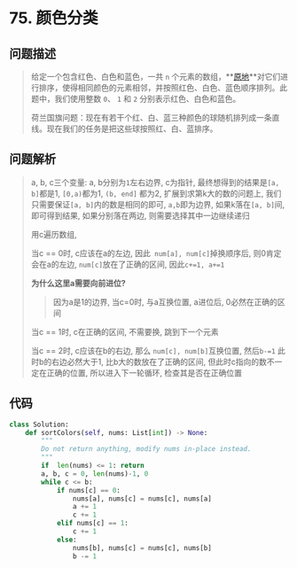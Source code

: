 # 75. 颜色分类

## 问题描述

>
> 给定一个包含红色、白色和蓝色，一共 `n` 个元素的数组，**[原地](https://baike.baidu.com/item/原地算法)**对它们进行排序，使得相同颜色的元素相邻，并按照红色、白色、蓝色顺序排列。此题中，我们使用整数 `0`、 `1` 和 `2` 分别表示红色、白色和蓝色。
>
> 荷兰国旗问题：现在有若干个红、白、蓝三种颜色的球随机排列成一条直线。现在我们的任务是把这些球按照红、白、蓝排序。

## 问题解析

> a, b, c三个变量: a, b分别为`1`左右边界, c为指针, 最终想得到的结果是`[a, b]`都是1, `[0,a)`都为1, `(b, end]` 都为2, 扩展到求第k大的数的问题上, 我们只需要保证`[a, b]`内的数是相同的即可, `a,b`即为边界, 如果k落在`[a, b]`间, 即可得到结果, 如果分别落在两边, 则需要选择其中一边继续递归
>
> 用c遍历数组,
>
> 当c == 0时, c应该在a的左边, 因此` num[a], num[c]`掉换顺序后, 则0肯定会在a的左边, `num[c]`放在了正确的区间, 因此`c+=1, a+=1`
>
> **为什么这里a需要向前进位?**
>
> > 因为a是1的边界, 当c=0时, 与a互换位置, a进位后, 0必然在正确的区间
>
> 当c == 1时, c在正确的区间, 不需要换, 跳到下一个元素
>
> 当c == 2时, c应该在b的右边, 那么 `num[c], num[b]`互换位置, 然后`b-=1` 此时b的右边必然大于1, 比b大的数放在了正确的区间, 但此时c指向的数不一定在正确的位置, 所以进入下一轮循环, 检查其是否在正确位置

## 代码

```python
class Solution:
    def sortColors(self, nums: List[int]) -> None:
        """
        Do not return anything, modify nums in-place instead.
        """
        if  len(nums) <= 1: return
        a, b, c = 0, len(nums)-1, 0
        while c <= b:
            if nums[c] == 0:
                nums[a], nums[c] = nums[c], nums[a]
                a += 1
                c += 1
            elif nums[c] == 1:
                c += 1
            else:
                nums[b], nums[c] = nums[c], nums[b]
                b -= 1
```

